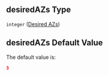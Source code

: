 ## desiredAZs Type

`integer` ([Desired AZs](btpsa-usecase-properties-services-items-allof-1-then-allof-90-then-allof-0-then-properties-parameters-properties-desired-azs.md))

## desiredAZs Default Value

The default value is:

```json
3
```
